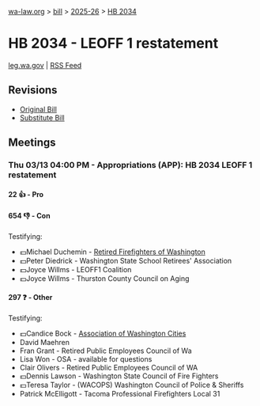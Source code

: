 [wa-law.org](/) > [bill](/bill/) > [2025-26](/bill/2025-26/) > [HB 2034](/bill/2025-26/hb/2034/)

# HB 2034 - LEOFF 1 restatement
[leg.wa.gov](https://app.leg.wa.gov/billsummary?BillNumber=2034&Year=2025&Initiative=false) | [RSS Feed](./rss.xml)

## Revisions
* [Original Bill](1/)
* [Substitute Bill](S/)

## Meetings
### Thu 03/13 04:00 PM - Appropriations (APP): HB 2034 LEOFF 1 restatement
#### 22 👍 - Pro

#### 654 👎 - Con
Testifying:
* 💵Michael Duchemin - [Retired Firefighters of Washington](/org/retired_firefighters_of_washington/)
* 💵Peter Diedrick - Washington State School Retirees' Association
* 💵Joyce Willms - LEOFF1 Coalition
* 💵Joyce Willms - Thurston County Council on Aging

#### 297 ❓ - Other
Testifying:
* 💵Candice Bock - [Association of Washington Cities](/org/association_of_washington_cities/)
* David Maehren
* Fran Grant - Retired Public Employees Council of Wa
* Lisa Won - OSA - available for questions
* Clair Olivers - Retired Public Employees Council of WA
* 💵Dennis Lawson - Washington State Council of Fire Fighters
* 💵Teresa Taylor - (WACOPS) Washington Council of Police & Sheriffs
* Patrick McElligott - Tacoma Professional Firefighters Local 31
